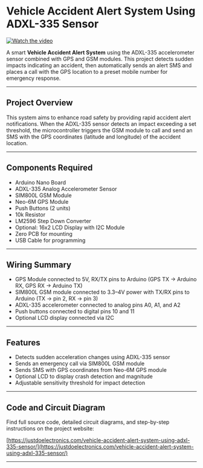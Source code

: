 # Vehicle Accident Alert System Using ADXL-335 Sensor 

[![Watch the video](https://img.youtube.com/vi/Bku3CtTWgqo/hqdefault.jpg)](https://youtu.be/Bku3CtTWgqo?si=RD02xtYHzjYiNUwO)

A smart **Vehicle Accident Alert System** using the ADXL-335 accelerometer sensor combined with GPS and GSM modules. This project detects sudden impacts indicating an accident, then automatically sends an alert SMS and places a call with the GPS location to a preset mobile number for emergency response.

---

## Project Overview

This system aims to enhance road safety by providing rapid accident alert notifications. When the ADXL-335 sensor detects an impact exceeding a set threshold, the microcontroller triggers the GSM module to call and send an SMS with the GPS coordinates (latitude and longitude) of the accident location.

---

## Components Required

- Arduino Nano Board  
- ADXL-335 Analog Accelerometer Sensor  
- SIM800L GSM Module  
- Neo-6M GPS Module  
- Push Buttons (2 units)  
- 10k Resistor  
- LM2596 Step Down Converter  
- Optional: 16x2 LCD Display with I2C Module  
- Zero PCB for mounting  
- USB Cable for programming  

---

## Wiring Summary

- GPS Module connected to 5V, RX/TX pins to Arduino (GPS TX → Arduino RX, GPS RX → Arduino TX)  
- SIM800L GSM module connected to 3.3–4V power with TX/RX pins to Arduino (TX → pin 2, RX → pin 3)  
- ADXL-335 accelerometer connected to analog pins A0, A1, and A2  
- Push buttons connected to digital pins 10 and 11  
- Optional LCD display connected via I2C  

---

## Features

- Detects sudden acceleration changes using ADXL-335 sensor  
- Sends an emergency call via SIM800L GSM module  
- Sends SMS with GPS coordinates from Neo-6M GPS module  
- Optional LCD to display crash detection and magnitude  
- Adjustable sensitivity threshold for impact detection  

---

## Code and Circuit Diagram

Find full source code, detailed circuit diagrams, and step-by-step instructions on the project website:

[https://justdoelectronics.com/vehicle-accident-alert-system-using-adxl-335-sensor/](https://justdoelectronics.com/vehicle-accident-alert-system-using-adxl-335-sensor/)

---


